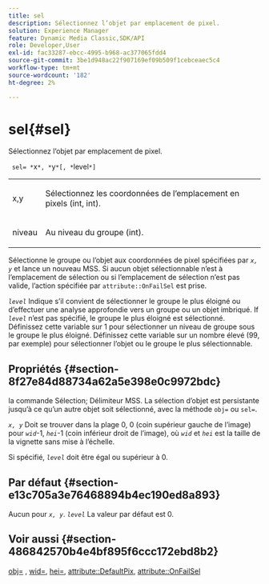 ```yaml
---
title: sel
description: Sélectionnez l’objet par emplacement de pixel.
solution: Experience Manager
feature: Dynamic Media Classic,SDK/API
role: Developer,User
exl-id: fac33287-ebcc-4995-b968-ac377065fdd4
source-git-commit: 3be1d948ac22f907169ef09b509f1cebceaec5c4
workflow-type: tm+mt
source-wordcount: '182'
ht-degree: 2%

---
```


# sel{#sel}

Sélectionnez l’objet par emplacement de pixel.

` sel= *`x`*, *`y`*[, *`level`*]`

<table id="simpletable_247FF35D791C43D3AB433B8CF49F8C91"> 
 <tr class="strow"> 
  <td class="stentry"> <p> <span class="varname"> x,y </span> </p> </td> 
  <td class="stentry"> <p>Sélectionnez les coordonnées de l’emplacement en pixels (int, int). </p> </td> 
 </tr> 
 <tr class="strow"> 
  <td class="stentry"> <p> <span class="varname"> niveau </span> </p> </td> 
  <td class="stentry"> <p>Au niveau du groupe (int). </p> </td> 
 </tr> 
</table>

Sélectionne le groupe ou l’objet aux coordonnées de pixel spécifiées par *`x, y`* et lance un nouveau MSS. Si aucun objet sélectionnable n’est à l’emplacement de sélection ou si l’emplacement de sélection n’est pas valide, l’action spécifiée par `attribute::OnFailSel` est prise.

*`level`* Indique s’il convient de sélectionner le groupe le plus éloigné ou d’effectuer une analyse approfondie vers un groupe ou un objet imbriqué. If *`level`* n’est pas spécifié, le groupe le plus éloigné est sélectionné. Définissez cette variable sur 1 pour sélectionner un niveau de groupe sous le groupe le plus éloigné. Définissez cette variable sur un nombre élevé (99, par exemple) pour sélectionner l’objet ou le groupe le plus sélectionnable.

## Propriétés {#section-8f27e84d88734a62a5e398e0c9972bdc}

la commande Sélection; Délimiteur MSS. La sélection d’objet est persistante jusqu’à ce qu’un autre objet soit sélectionné, avec la méthode `obj=` ou `sel=`.

*`x, y`* Doit se trouver dans la plage 0, 0 (coin supérieur gauche de l’image) pour *`wid`*-1, *`hei`*-1 (coin inférieur droit de l’image), où *`wid`* et *`hei`* est la taille de la vignette sans mise à l’échelle.

Si spécifié, *`level`* doit être égal ou supérieur à 0.

## Par défaut {#section-e13c705a3e76468894b4ec190ed8a893}

Aucun pour *`x, y`*. *`level`* La valeur par défaut est 0.

## Voir aussi {#section-486842570b4e4bf895f6ccc172ebd8b2}

[obj=](../../../../../ir-api/http-protocol/image-rendering-api-ref/c-ir-http-protocol-ref/c-ir-http-protocol-command-reference/r-ir-obj.md#reference-31e7dac7931b4e0eb3c7589f120a1e6a) , [wid=](../../../../../ir-api/http-protocol/image-rendering-api-ref/c-ir-http-protocol-ref/c-ir-http-protocol-command-reference/r-ir-wid.md#reference-b7e691b0624941168c94b2749ae233ec), [hei=](../../../../../ir-api/http-protocol/image-rendering-api-ref/c-ir-http-protocol-ref/c-ir-http-protocol-command-reference/r-ir-hei.md#reference-1c08f60365a94417a39867c09cac5478), [attribute::DefaultPix](../../../../../ir-api/material-cat/image-rendering-api-ref/c-ir-material-catalog/c-ir-attributes-reference/r-ir-defaultpix.md#reference-102c98f9b5d24d2aaaeb756653fb0e6f), [attribute::OnFailSel](../../../../../ir-api/material-cat/image-rendering-api-ref/c-ir-material-catalog/c-ir-attributes-reference/r-ir-onfailsel.md#reference-f95e4a4a3c02412b87a2b0acca8a5513)
